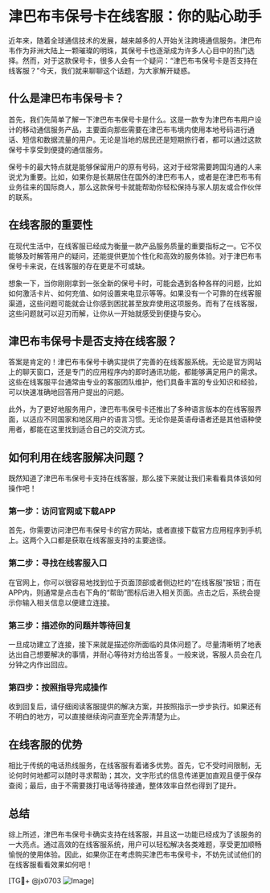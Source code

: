# 津巴布韦保号卡在线客服：你的贴心助手

近年来，随着全球通信技术的发展，越来越多的人开始关注跨境通信服务。津巴布韦作为非洲大陆上一颗璀璨的明珠，其保号卡也逐渐成为许多人心目中的热门选择。然而，对于这款保号卡，很多人会有一个疑问：“津巴布韦保号卡是否支持在线客服？”今天，我们就来聊聊这个话题，为大家解开疑惑。

## 什么是津巴布韦保号卡？

首先，我们先简单了解一下津巴布韦保号卡是什么。这是一款专为津巴布韦用户设计的移动通信服务产品，主要面向那些需要在津巴布韦境内使用本地号码进行通话、短信和数据流量的用户。无论是当地的居民还是短期旅行者，都可以通过这款保号卡享受到便捷的通信服务。

保号卡的最大特点就是能够保留用户的原有号码，这对于经常需要跨国沟通的人来说尤为重要。比如，如果你是长期居住在国外的津巴布韦人，或者是在津巴布韦有业务往来的国际商人，那么这款保号卡就能帮助你轻松保持与家人朋友或合作伙伴的联系。

## 在线客服的重要性

在现代生活中，在线客服已经成为衡量一款产品服务质量的重要指标之一。它不仅能够及时解答用户的疑问，还能提供更加个性化和高效的服务体验。对于津巴布韦保号卡来说，在线客服的存在更是不可或缺。

想象一下，当你刚刚拿到一张全新的保号卡时，可能会遇到各种各样的问题，比如如何激活卡片、如何充值、如何设置来电显示等等。如果没有一个可靠的在线客服渠道，这些问题可能就会让你感到困扰甚至放弃使用这项服务。而有了在线客服，这些问题就可以迎刃而解，让你从一开始就感受到便捷与安心。

## 津巴布韦保号卡是否支持在线客服？

答案是肯定的！津巴布韦保号卡确实提供了完善的在线客服系统。无论是官方网站上的聊天窗口，还是专门的应用程序内的即时通讯功能，都能够满足用户的需求。这些在线客服平台通常由专业的客服团队维护，他们具备丰富的专业知识和经验，可以快速准确地回答用户提出的问题。

此外，为了更好地服务用户，津巴布韦保号卡还推出了多种语言版本的在线客服界面，以适应不同国家和地区用户的语言习惯。无论你是英语母语者还是其他语种使用者，都能在这里找到适合自己的交流方式。

## 如何利用在线客服解决问题？

既然知道了津巴布韦保号卡支持在线客服，那么接下来就让我们来看看具体该如何操作吧！

### 第一步：访问官网或下载APP

首先，你需要访问津巴布韦保号卡的官方网站，或者直接下载官方应用程序到手机上。这两个入口都是获取在线客服支持的主要途径。

### 第二步：寻找在线客服入口

在官网上，你可以很容易地找到位于页面顶部或者侧边栏的“在线客服”按钮；而在APP内，则通常是点击右下角的“帮助”图标后进入相关页面。点击之后，系统会提示你输入相关信息以便建立连接。

### 第三步：描述你的问题并等待回复

一旦成功建立了连接，接下来就是描述你所面临的具体问题了。尽量清晰明了地表达出自己想要解决的事情，并耐心等待对方给出答复。一般来说，客服人员会在几分钟之内作出回应。

### 第四步：按照指导完成操作

收到回复后，请仔细阅读客服提供的解决方案，并按照指示一步步执行。如果还有不明白的地方，可以直接继续询问直至完全弄清楚为止。

## 在线客服的优势

相比于传统的电话热线服务，在线客服有着诸多优势。首先，它不受时间限制，无论何时何地都可以随时寻求帮助；其次，文字形式的信息传递更加直观且便于保存查阅；最后，由于不需要拨打电话等待接通，整体效率自然也得到了提升。

## 总结

综上所述，津巴布韦保号卡确实支持在线客服，并且这一功能已经成为了该服务的一大亮点。通过高效的在线客服系统，用户可以轻松解决各类难题，享受更加顺畅愉悦的使用体验。因此，如果你正在考虑购买津巴布韦保号卡，不妨先试试他们的在线客服看看效果如何吧！

[TG💪+ @jx0703 ![Image](https://github.com/user-attachments/assets/dbca1d08-cadb-493c-b0ec-ad6f7a83f270)]